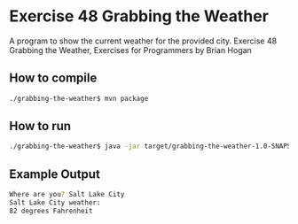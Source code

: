# Exercise 48 Grabbing the Weather

A program to show the current weather for the provided city.
Exercise 48 Grabbing the Weather, Exercises for Programmers by Brian Hogan

## How to compile

```bash
./grabbing-the-weather$ mvn package
```

## How to run

```bash
./grabbing-the-weather$ java -jar target/grabbing-the-weather-1.0-SNAPSHOT.jar <appid>
```
## Example Output

```bash
Where are you? Salt Lake City
Salt Lake City weather:
82 degrees Fahrenheit
```
